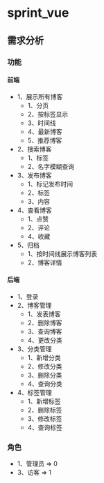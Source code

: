 # sprint_vue

## 需求分析

### 功能

#### 前端

- 1、展示所有博客
  - 1、分页
  - 2、按标签显示
  - 3、时间线
  - 4、最新博客
  - 5、推荐博客
- 2、搜索博客
  - 1、标签
  - 2、名字模糊查询
- 3、发布博客
  - 1、标记发布时间
  - 2、标签
  - 3、内容
- 4、查看博客
  - 1、点赞
  - 2、评论
  - 4、收藏
- 5、归档
  - 1、按时间线展示博客列表
  - 2、博客详情

#### 后端

- 1、登录
- 2、博客管理
  - 1、发表博客
  - 2、删除博客
  - 3、查询博客
  - 4、更改分类
- 3、分类管理
  - 1、新增分类
  - 2、修改分类
  - 3、删除分类
  - 4、查询分类
- 4、标签管理
  - 1、新增标签
  - 2、删除标签
  - 3、修改标签
  - 4、查询标签
  
### 角色

- 1、管理员 => 0
- 3、访客 => 1
